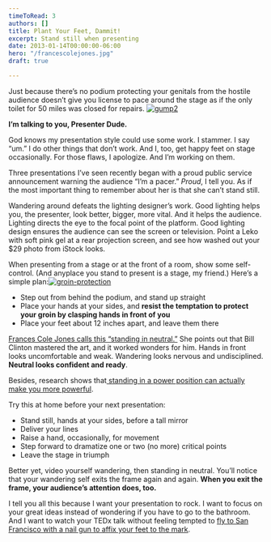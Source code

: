```yaml
---
timeToRead: 3
authors: []
title: Plant Your Feet, Dammit!
excerpt: Stand still when presenting
date: 2013-01-14T00:00:00-06:00
hero: "/francescolejones.jpg"
draft: true

---
```

Just because there’s no podium protecting your genitals from the hostile audience doesn’t give you license to pace around the stage as if the only toilet for 50 miles was closed for repairs. [![gump2](https://web.archive.org/web/20161109182600im_/http://journeymapp.com/simplestrategies/wp-content/uploads/2013/01/gump2_thumb.jpg "gump2")](https://web.archive.org/web/20161109182600/http://journeymapp.com/simplestrategies/wp-content/uploads/2013/01/gump2.jpg)

**I’m talking to you, Presenter Dude.**

God knows my presentation style could use some work. I stammer. I say “um.” I do other things that don’t work. And I, too, get happy feet on stage occasionally. For those flaws, I apologize. And I’m working on them.

Three presentations I’ve seen recently began with a proud public service announcement warning the audience “I’m a pacer.” _Proud_, I tell you. As if the most important thing to remember about her is that she can’t stand still.

Wandering around defeats the lighting designer’s work. Good lighting helps you, the presenter, look better, bigger, more vital. And it helps the audience. Lighting directs the eye to the focal point of the platform. Good lighting design ensures the audience can see the screen or television. Point a Leko with soft pink gel at a rear projection screen, and see how washed out your $29 photo from iStock looks.

When presenting from a stage or at the front of a room, show some self-control. (And anyplace you stand to present is a stage, my friend.) Here’s a simple plan:[![groin-protection](https://web.archive.org/web/20161109182600im_/http://journeymapp.com/simplestrategies/wp-content/uploads/2013/01/groin-protection_thumb.jpg "groin-protection")](https://web.archive.org/web/20161109182600/http://journeymapp.com/simplestrategies/wp-content/uploads/2013/01/groin-protection.jpg)

* Step out from behind the podium, and stand up straight
* Place your hands at your sides, and **resist the temptation to protect your groin by clasping hands in front of you**
* Place your feet about 12 inches apart, and leave them there

[Frances Cole Jones calls this “standing in neutral.”](https://web.archive.org/web/20161109182600/http://www.francescolejones.com/2012/03/neutral-is-anything-but/) She points out that Bill Clinton mastered the art, and it worked wonders for him. Hands in front looks uncomfortable and weak. Wandering looks nervous and undisciplined. **Neutral looks confident and ready**.

Besides, research shows that[ standing in a power position can actually make you more powerful](https://web.archive.org/web/20161109182600/http://www.wired.com/wiredscience/2012/05/st_cuddy/).

Try this at home before your next presentation:

* Stand still, hands at your sides, before a tall mirror
* Deliver your lines
* Raise a hand, occasionally, for movement
* Step forward to dramatize one or two (no more) critical points
* Leave the stage in triumph

Better yet, video yourself wandering, then standing in neutral. You’ll notice that your wandering self exits the frame again and again. **When you exit the frame, your audience’s attention does, too.**

I tell you all this because I want your presentation to rock. I want to focus on your great ideas instead of wondering if you have to go to the bathroom. And I want to watch your TEDx talk without feeling tempted to [fly to San Francisco with a nail gun to affix your feet to the mark](https://web.archive.org/web/20161109182600/http://youtu.be/jpe-LKn-4gM).